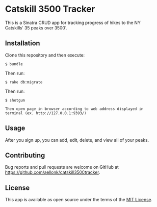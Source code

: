 # Catskill 3500 Tracker

This is a Sinatra CRUD app for tracking progress of hikes to the NY Catskills' 35 peaks over 3500'.

## Installation

Clone this repository and then execute:

    $ bundle

Then run:
	
	$ rake db:migrate
	
Then run:

	$ shotgun 

	Then open page in browser according to web address displayed in terminal (ex. http://127.0.0.1:9393/)

## Usage

After you sign up, you can add, edit, delete, and view all of your peaks. 

## Contributing

Bug reports and pull requests are welcome on GitHub at https://github.com/aellonk/catskill3500tracker.

## License

This app is available as open source under the terms of the [MIT License](http://opensource.org/licenses/MIT).
